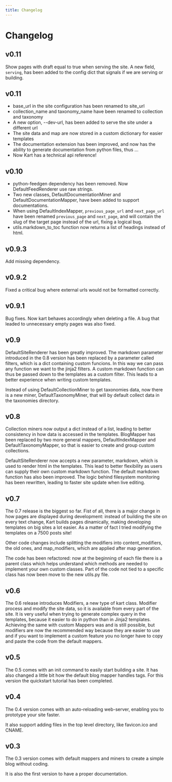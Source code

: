 ```yaml
---
title: Changelog
---
```


# Changelog

## v0.11

Show pages with draft equal to true when serving the site. A new field, ``serving``, has been added to the config dict that signals if we are serving or building. 

## v0.11

* base_url in the site configuration has been renamed to site_url
* collection_name and taxonomy_name have been renamed to collection and taxonomy
* A new option, --dev-url, has been added to serve the site under a different url
* The site data and map are now stored in a custom dictionary for easier templates
* The documentation extension has been improved, and now has the ability to generate documentation from python files, thus ...
* Now Kart has a technical api reference!

## v0.10

* python-feedgen dependency has been removed. Now DefaultFeedRenderer use raw strings.
* Two new classes, DefaultDocumentationMiner and DefaultDocumentationMapper, have been added to support documentations.
* When using DefaultIndexMapper, ``previous_page_url`` and ``next_page_url`` have been renamed ``previous_page`` and ``next_page``, and will contain the slug of the target page instead of the url, fixing a logical bug.
* utils.markdown_to_toc function now returns a list of headings instead of html.

## v0.9.3
Add missing dependency.

## v0.9.2
Fixed a critical bug where external urls would not be formatted correctly.

## v0.9.1
Bug fixes. Now kart behaves accordingly when deleting a file. A bug that leaded to unnecessary empty pages was also fixed.


## v0.9
DefaultSiteRenderer has been greatly improved. The markdown parameter introduced in the 0.8 version has been replaced by a parameter called filters, which is a dict containing custom funcions. In this way we can pass any function we want to the jinja2 filters. A custom markdown function can thus be passed down to the templates as a custom filter. This leads to a better experience when writing custom templates.

Instead of using DefaultCollectionMiner to get taxonomies data, now there is a new miner, DefaultTaxonomyMiner, that will by default collect data in the taxonomies directory.  


## v0.8
Collection miners now output a dict instead of a list, leading to better consistency in how data is accessed in the templates. BlogMapper has been replaced by two more general mappers, DefaultIndexMapper and DefaultTaxonomyMapper, so that is easier to create and group custom collections.

DefaultSiteRenderer now accepts a new parameter, markdown, which is used to render html in the templates. This lead to better flexibility as users can supply their own custom markdown function. The default markdown function has also been improved. The logic behind filesystem monitoring has been rewritten, leading to faster site update when live editing.


## v0.7
The 0.7 release is the biggest so far. Fist of all, there is a major change in how pages are displayed during development: instead of building the site on every text change, Kart builds pages dinamically, making developing templates on big sites a lot easier. As a matter of fact I tried modifying the templates on a 7500 posts site!

Other code changes include splitting the modifiers into content_modifiers, the old ones, and map_modifiers, which are applied after map generation.

The code has been refactored: now at the beginning of each file there is a parent class which helps understand which methods are needed to implement your own custom classes. Part of the code not tied to a specific class has now been move to the new utils.py file.


## v0.6
The 0.6 release introduces Modifiers, a new type of kart class. Modifier process and modify the site data, so it is available from every part of the site. It is very useful when trying to generate complex query in the templates, because it easier to do in python than in Jinja2 templates. Achieving the same with custom Mappers was and is still possible, but modifiers are now the recommended way because they are easier to use and if you want to implement a custom feature you no longer have to copy and paste the code from the default mappers.


## v0.5
The 0.5 comes with an init command to easily start building a site. It has also changed a little bit how the default blog mapper handles tags. For this version the quickstart tutorial has been completed.


## v0.4
The 0.4 version comes with an auto-reloading web-server, enabling you to prototype your site faster.

It also support adding files in the top level directory, like favicon.ico and CNAME.


## v0.3
The 0.3 version comes with default mappers and miners to create a simple blog without coding.

It is also the first version to have a proper documentation.
